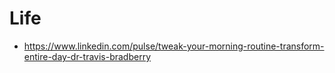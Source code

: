 

# Life
+ https://www.linkedin.com/pulse/tweak-your-morning-routine-transform-entire-day-dr-travis-bradberry
